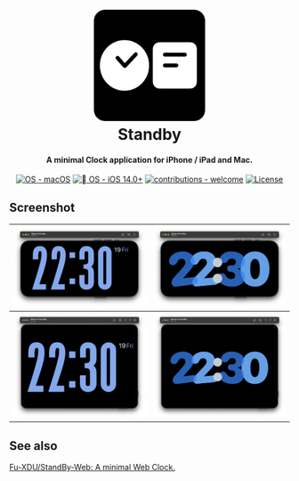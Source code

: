 

<h1 align="center">
  <br>
  <a href="https://github.com/Fu-XDU/StandBy"><img src="https://github.com/Fu-XDU/StandBy/blob/main/StandBy/Assets.xcassets/AppIcon.appiconset/Icon1024.png?raw=true" alt="standby" width="200"></a>
  <br>
Standby
  <br>
</h1>


<h4 align="center">A minimal Clock application for iPhone / iPad and Mac</a>.</h4>

<p align="center">
<a href="https://www.apple.com/macos/" title="Go to Apple homepage"><img src="https://img.shields.io/badge/OS-macOS-blue?logo=apple&logoColor=white" alt="OS - macOS"></a>
  </a>
<a href="https://"><img src="https://img.shields.io/badge/%EF%A3%BF_OS-iOS_14.0%2B-2ea44f" alt=" OS - iOS 14.0+"></a>
<a href="/CONTRIBUTING.md" title="Go to contributions doc"><img src="https://img.shields.io/badge/contributions-welcome-blue" alt="contributions - welcome"></a>
 <a href="#license"><img src="https://img.shields.io/badge/License-Apache%202.0-blue.svg" alt="License"></a>
</p>


## Screenshot

| ![Numerical_iPhone_15_Pro_Max](Screenshot/Numerical_iPhone_15_Pro_Max.png) | ![Float_iPhone_15_Pro_Max](Screenshot/Float_iPhone_15_Pro_Max.png) |
| ------------------------------------------------------------ | ------------------------------------------------------------ |
| ![Numerical_iPad_Air_11-inch](Screenshot/Numerical_iPad_Air_11-inch.png) | ![Float_iPad_Air_11-inch](Screenshot/Float_iPad_Air_11-inch.png) |

## See also

[Fu-XDU/StandBy-Web: A minimal Web Clock.](https://github.com/Fu-XDU/StandBy-Web)